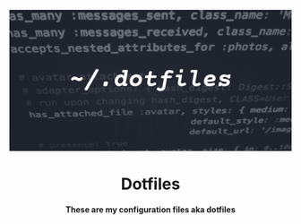 <p align=center>
  <img src="./assets/headerimage.png">
</p>

<h1 align=center>Dotfiles</h1>

<h4 align=center>
These are my configuration files aka dotfiles
</h4>


